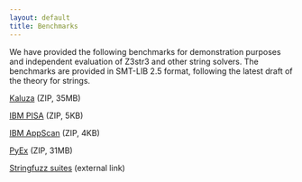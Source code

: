 ```yaml
---
layout: default
title: Benchmarks
---
```


We have provided the following benchmarks for demonstration purposes and independent evaluation of Z3str3 and other string solvers. The benchmarks are provided in SMT-LIB 2.5 format, following the latest draft of the theory for strings.

[Kaluza](https://drive.google.com/open?id=15ZgdMB4r1sqHtne4CfNEQvwEc0ujB1dc) (ZIP, 35MB)

[IBM PISA](https://drive.google.com/open?id=15ZgdMB4r1sqHtne4CfNEQvwEc0ujB1dc) (ZIP, 5KB)

[IBM AppScan](https://drive.google.com/open?id=1nbjEj3BzywfbMxkyub4Sn0iYKiegmhJx) (ZIP, 4KB)

[PyEx](https://drive.google.com/open?id=1V_g8SPNuT0GWoXVUqkyW3ez7BstYXYN2) (ZIP, 31MB)

[Stringfuzz suites](http://stringfuzz.dmitryblotsky.com/problems/) (external link)